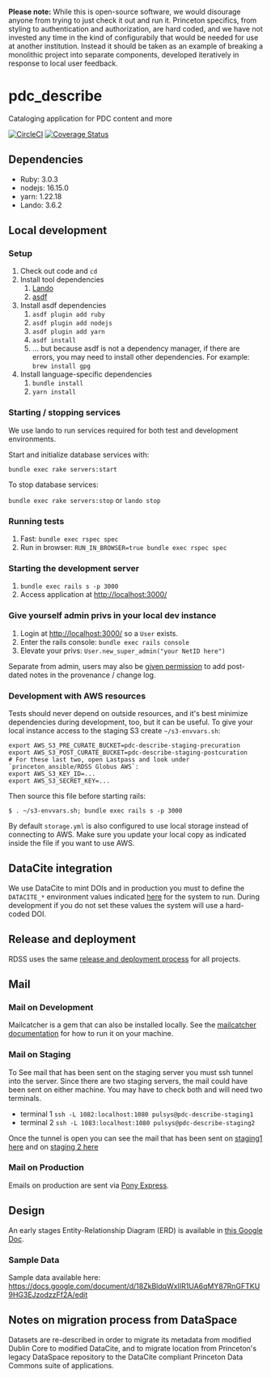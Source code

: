 **Please note:** While this is open-source software, we would disourage anyone from trying to just check it out and run it. Princeton specifics, from styling to authentication and authorization, are hard coded, and we have not invested any time in the kind of configurabily that would be needed for use at another institution. Instead it should be taken as an example of breaking a monolithic project into separate components, developed iteratively in response to local user feedback. 

# pdc_describe

Cataloging application for PDC content and more

[![CircleCI](https://circleci.com/gh/pulibrary/pdc_describe/tree/main.svg?style=svg)](https://circleci.com/gh/pulibrary/pdc_describe/tree/main)
[![Coverage Status](https://coveralls.io/repos/github/pulibrary/pdc_describe/badge.svg?branch=main)](https://coveralls.io/github/pulibrary/pdc_describe?branch=main)

## Dependencies
* Ruby: 3.0.3
* nodejs: 16.15.0
* yarn: 1.22.18
* Lando: 3.6.2

## Local development

### Setup
1. Check out code and `cd`
1. Install tool dependencies
    1. [Lando](https://docs.lando.dev/getting-started/installation.html)
    1. [asdf](https://asdf-vm.com/guide/getting-started.html#_2-download-asdf)
1. Install asdf dependencies
    1. `asdf plugin add ruby`
    1. `asdf plugin add nodejs`
    1. `asdf plugin add yarn`
    1. `asdf install`
    1. ... but because asdf is not a dependency manager, if there are errors, you may need to install other dependencies. For example: `brew install gpg`
1. Install language-specific dependencies
    1. `bundle install`
    1. `yarn install`

### Starting / stopping services
We use lando to run services required for both test and development environments.

Start and initialize database services with:

`bundle exec rake servers:start`

To stop database services:

`bundle exec rake servers:stop` or `lando stop`

### Running tests
1. Fast: `bundle exec rspec spec`
2. Run in browser: `RUN_IN_BROWSER=true bundle exec rspec spec`

### Starting the development server
1. `bundle exec rails s -p 3000`
2. Access application at [http://localhost:3000/](http://localhost:3000/)

### Give yourself admin privs in your local dev instance
1. Login at [http://localhost:3000/](http://localhost:3000/) so a `User` exists.
2. Enter the rails console: `bundle exec rails console`
3. Elevate your privs: `User.new_super_admin("your NetID here")`

Separate from admin, users may also be [given permission](docs/how_to_add_postdated_provenance.md) to add post-dated notes in the provenance / change log.

### Development with AWS resources
Tests should never depend on outside resources, and it's best minimize dependencies during development, too, but it can be useful. To give your local instance access to the staging S3 create `~/s3-envvars.sh`:
```
export AWS_S3_PRE_CURATE_BUCKET=pdc-describe-staging-precuration
export AWS_S3_POST_CURATE_BUCKET=pdc-describe-staging-postcuration
# For these last two, open Lastpass and look under `princeton_ansible/RDSS Globus AWS`:
export AWS_S3_KEY_ID=...
export AWS_S3_SECRET_KEY=...
```
Then source this file before starting rails:
```
$ . ~/s3-envvars.sh; bundle exec rails s -p 3000
```

By default `storage.yml` is also configured to use local storage instead of connecting to AWS. Make sure you update your local copy as indicated inside the file if you want to use AWS.

## DataCite integration
We use DataCite to mint DOIs and in production you must to define the `DATACITE_*` environment values indicated [here](https://github.com/pulibrary/princeton_ansible/blob/main/group_vars/pdc_describe/production.yml) for the system to run. During development if you do not set these values the system will use a hard-coded DOI.

## Release and deployment

RDSS uses the same [release and deployment process](https://github.com/pulibrary/rdss-handbook/blob/main/release_process.md) for all projects.

## Mail

### Mail on Development
Mailcatcher is a gem that can also be installed locally.  See the [mailcatcher documentation](https://mailcatcher.me/) for how to run it on your machine.

### Mail on Staging
To See mail that has been sent on the staging server you must ssh tunnel into the server.  Since there are two staging servers, the mail could have been sent on either machine. You may have to check both and will need two terminals.

* terminal 1
`ssh -L 1082:localhost:1080 pulsys@pdc-describe-staging1`
* terminal 2
`ssh -L 1083:localhost:1080 pulsys@pdc-describe-staging2`

Once the tunnel is open you can see the mail that has been sent on [staging1 here](http://localhost:1082/) and on [staging 2 here](http://localhost:1083/)

### Mail on Production
Emails on production are sent via [Pony Express](https://github.com/pulibrary/pul-it-handbook/blob/f54dfdc7ada1ff993a721f6edb4aa1707bb3a3a5/services/smtp-mail-server.md).

## Design
An early stages Entity-Relationship Diagram (ERD) is available in [this Google Doc](https://docs.google.com/drawings/d/1q2sfj8rrcNVgqQPK5uT_t79A9SYqncinh3HbnCSGMyQ/edit).

### Sample Data
Sample data available here: https://docs.google.com/document/d/18ZkBldqWxIIR1UA6qMY87RnGFTKU9HG3EJzodzzFf2A/edit

## Notes on migration process from DataSpace

Datasets are re-described in order to migrate its metadata from modified Dublin Core to modified DataCite, and to migrate location from Princeton's legacy DataSpace repository to the DataCite compliant Princeton Data Commons suite of applications.
